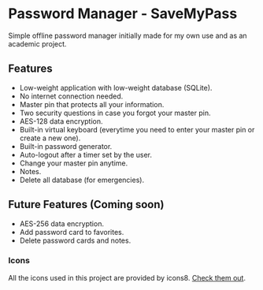 # Password Manager - SaveMyPass

Simple offline password manager initially made for my own use and as an academic project.

## Features

* Low-weight application with low-weight database (SQLite).
* No internet connection needed.
* Master pin that protects all your information.
* Two security questions in case you forgot your master pin.
* AES-128 data encryption.
* Built-in virtual keyboard (everytime you need to enter your master pin or create a new one).
* Built-in password generator.
* Auto-logout after a timer set by the user.
* Change your master pin anytime.
* Notes.
* Delete all database (for emergencies).

## Future Features (Coming soon)

* AES-256 data encryption.
* Add password card to favorites.
* Delete password cards and notes.

### Icons

All the icons used in this project are provided by icons8.
[Check them out](https://icons8.com).